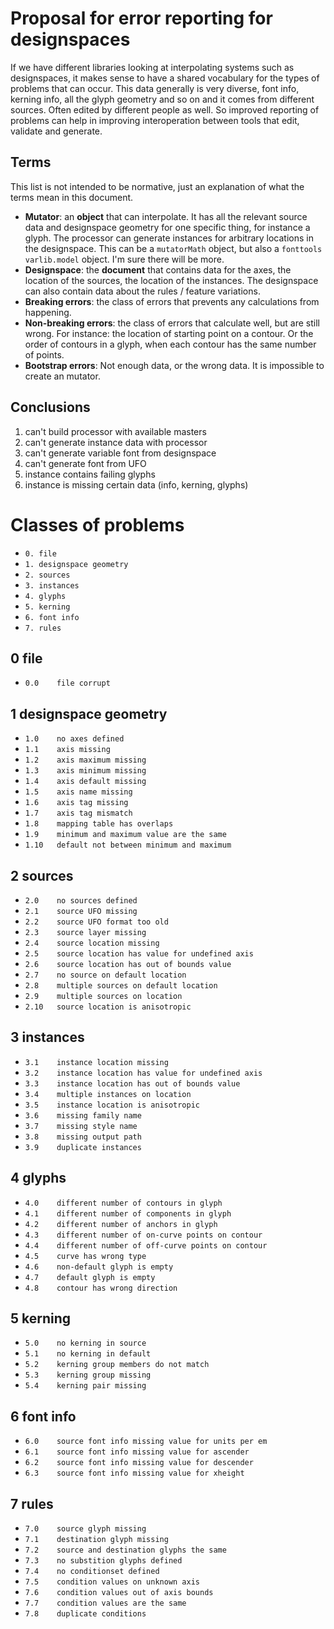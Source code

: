 # Proposal for error reporting for designspaces

If we have different libraries looking at interpolating systems such as designspaces, it makes sense to have a shared vocabulary for the types of problems that can occur. This data generally is very diverse, font info, kerning info, all the glyph geometry and so on and it comes from different sources. Often edited by different people as well. So improved reporting of problems can help in improving interoperation between tools that edit, validate and generate.

## Terms
This list is not intended to be normative, just an explanation of what the terms mean in this document. 

* **Mutator**: an **object** that can interpolate. It has all the relevant source data and designspace geometry for one specific thing, for instance a glyph. The processor can generate instances for arbitrary locations in the designspace. This can be a `mutatorMath` object, but also a `fonttools varlib.model` object. I'm sure there will be more.
* **Designspace**: the **document** that contains data for the axes, the location of the sources, the location of the instances. The designspace can also contain data about the rules / feature variations.
* **Breaking errors**: the class of errors that prevents any calculations from happening.
* **Non-breaking errors**: the class of errors that calculate well, but are still wrong. For instance: the location of starting point on a contour. Or the order of contours in a glyph, when each contour has the same number of points.
* **Bootstrap errors**: Not enough data, or the wrong data. It is impossible to create an mutator.

## Conclusions
1. can't build processor with available masters
2. can't generate instance data with processor
3. can't generate variable font from designspace
4. can't generate font from UFO
4. instance contains failing glyphs
5. instance is missing certain data (info, kerning, glyphs)

# Classes of problems
  * `0. file`
  * `1. designspace geometry`
  * `2. sources`
  * `3. instances`
  * `4. glyphs`
  * `5. kerning`
  * `6. font info`
  * `7. rules`

## 0 file

  * `0.0	file corrupt`

## 1 designspace geometry

  * `1.0	no axes defined`
  * `1.1	axis missing`
  * `1.2	axis maximum missing`
  * `1.3	axis minimum missing`
  * `1.4	axis default missing`
  * `1.5	axis name missing`
  * `1.6	axis tag missing`
  * `1.7	axis tag mismatch`
  * `1.8	mapping table has overlaps`
  * `1.9	minimum and maximum value are the same`
  * `1.10	default not between minimum and maximum`

## 2 sources

  * `2.0	no sources defined`
  * `2.1	source UFO missing`
  * `2.2	source UFO format too old`
  * `2.3	source layer missing`
  * `2.4	source location missing`
  * `2.5	source location has value for undefined axis`
  * `2.6	source location has out of bounds value`
  * `2.7	no source on default location`
  * `2.8	multiple sources on default location`
  * `2.9	multiple sources on location`
  * `2.10	source location is anisotropic`

## 3 instances

  * `3.1	instance location missing`
  * `3.2	instance location has value for undefined axis`
  * `3.3	instance location has out of bounds value`
  * `3.4	multiple instances on location`
  * `3.5	instance location is anisotropic`
  * `3.6	missing family name`
  * `3.7	missing style name`
  * `3.8	missing output path`
  * `3.9	duplicate instances`

## 4 glyphs

  * `4.0	different number of contours in glyph`
  * `4.1	different number of components in glyph`
  * `4.2	different number of anchors in glyph`
  * `4.3	different number of on-curve points on contour`
  * `4.4	different number of off-curve points on contour`
  * `4.5	curve has wrong type`
  * `4.6	non-default glyph is empty`
  * `4.7	default glyph is empty`
  * `4.8	contour has wrong direction`

## 5 kerning

  * `5.0	no kerning in source`
  * `5.1	no kerning in default`
  * `5.2	kerning group members do not match`
  * `5.3	kerning group missing`
  * `5.4	kerning pair missing`

## 6 font info

  * `6.0	source font info missing value for units per em`
  * `6.1	source font info missing value for ascender`
  * `6.2	source font info missing value for descender`
  * `6.3	source font info missing value for xheight`

## 7 rules

  * `7.0	source glyph missing`
  * `7.1	destination glyph missing`
  * `7.2	source and destination glyphs the same`
  * `7.3	no substition glyphs defined`
  * `7.4	no conditionset defined`
  * `7.5	condition values on unknown axis`
  * `7.6	condition values out of axis bounds`
  * `7.7	condition values are the same`
  * `7.8	duplicate conditions`
